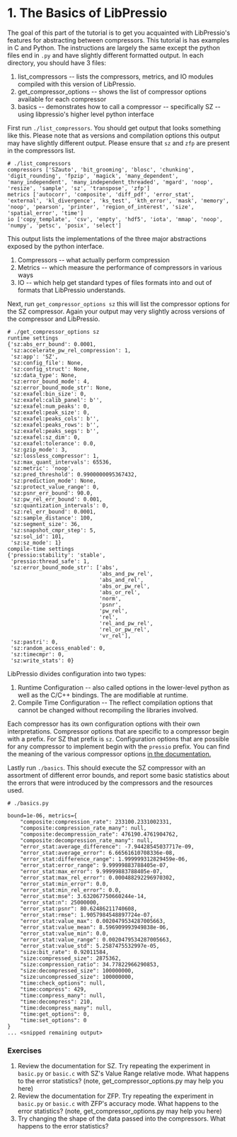 # 1. The Basics of LibPressio

The goal of this part of the tutorial is to get you acquainted with LibPressio's
features for abstracting between compressors.  This tutorial is has examples in C and Python.  The instructions are largely the same except the python files end in `.py` and have slightly different formatted output.
In each directory, you should
have 3 files:

1. list_compressors -- lists the compressors, metrics, and IO modules
   compiled with this version of LibPressio.
2. get_compressor_options -- shows the list of compressor options available
   for each compressor
3. basics -- demonstrates how to call a compressor -- specifically SZ --
   using libpressio's higher level python interface


First run `./list_compressors`.  You should get output that looks something
like this.  Please note that as versions and compilation options this output may
have slightly different output.  Please ensure that `sz` and `zfp` are present
in the compressors list.

```console
# ./list_compressors
compressors ['SZauto', 'bit_grooming', 'blosc', 'chunking', 'digit_rounding', 'fpzip', 'magick', 'many_dependent', 'many_independent', 'many_independent_threaded', 'mgard', 'noop', 'resize', 'sample', 'sz', 'transpose', 'zfp']
metrics ['autocorr', 'composite', 'diff_pdf', 'error_stat', 'external', 'kl_divergence', 'ks_test', 'kth_error', 'mask', 'memory', 'noop', 'pearson', 'printer', 'region_of_interest', 'size', 'spatial_error', 'time']
io ['copy_template', 'csv', 'empty', 'hdf5', 'iota', 'mmap', 'noop', 'numpy', 'petsc', 'posix', 'select']
```

This output lists the implementations of the three major abstractions exposed by
the python interface.

1. Compressors -- what actually perform compression
2. Metrics -- which measure the performance of compressors in various ways
3. IO -- which help get standard types of files formats into and out of formats
   that LibPressio understands.
   
Next, run `get_compressor_options sz` this will list the compressor options
for the SZ compressor.  Again your output may very slightly across versions of
the compressor and LibPressio.

```console
# ./get_compressor_options sz
runtime settings
{'sz:abs_err_bound': 0.0001,
 'sz:accelerate_pw_rel_compression': 1,
 'sz:app': 'SZ',
 'sz:config_file': None,
 'sz:config_struct': None,
 'sz:data_type': None,
 'sz:error_bound_mode': 4,
 'sz:error_bound_mode_str': None,
 'sz:exafel:bin_size': 0,
 'sz:exafel:calib_panel': b'',
 'sz:exafel:num_peaks': 0,
 'sz:exafel:peak_size': 0,
 'sz:exafel:peaks_cols': b'',
 'sz:exafel:peaks_rows': b'',
 'sz:exafel:peaks_segs': b'',
 'sz:exafel:sz_dim': 0,
 'sz:exafel:tolerance': 0.0,
 'sz:gzip_mode': 3,
 'sz:lossless_compressor': 1,
 'sz:max_quant_intervals': 65536,
 'sz:metric': 'noop',
 'sz:pred_threshold': 0.9900000095367432,
 'sz:prediction_mode': None,
 'sz:protect_value_range': 0,
 'sz:psnr_err_bound': 90.0,
 'sz:pw_rel_err_bound': 0.001,
 'sz:quantization_intervals': 0,
 'sz:rel_err_bound': 0.0001,
 'sz:sample_distance': 100,
 'sz:segment_size': 36,
 'sz:snapshot_cmpr_step': 5,
 'sz:sol_id': 101,
 'sz:sz_mode': 1}
compile-time settings
{'pressio:stability': 'stable',
 'pressio:thread_safe': 1,
 'sz:error_bound_mode_str': ['abs',
                             'abs_and_pw_rel',
                             'abs_and_rel',
                             'abs_or_pw_rel',
                             'abs_or_rel',
                             'norm',
                             'psnr',
                             'pw_rel',
                             'rel',
                             'rel_and_pw_rel',
                             'rel_or_pw_rel',
                             'vr_rel'],
 'sz:pastri': 0,
 'sz:random_access_enabled': 0,
 'sz:timecmpr': 0,
 'sz:write_stats': 0}
```

LibPressio divides configuration into two types:

1. Runtime Configuration -- also called options in the lower-level python as
   well as the C/C++ bindings.  The are modifiable at runtime.
2. Compile Time Configuration -- The reflect compilation options that cannot be
   changed without recompiling the libraries involved.

Each compressor has its own configuration options with their own
interpretations.  Compressor options that are specific to a compressor begin
with a prefix.  For SZ that prefix is `sz`.  Configuration options that are
possible for any compressor to implement begin with the `pressio` prefix.
You can find the meaning of the various compressor options [in the documentation.](https://robertu94.github.io/libpressio/pressiooptions.html)

Lastly run `./basics`.  This should execute the SZ compressor with an
assortment of different error bounds, and report some basic statistics about the
errors that were introduced by the compressors and the resources used.

```console
# ./basics.py

bound=1e-06, metrics={
    "composite:compression_rate": 233100.2331002331,
    "composite:compression_rate_many": null,
    "composite:decompression_rate": 476190.4761904762,
    "composite:decompression_rate_many": null,
    "error_stat:average_difference": -7.94428545037717e-09,
    "error_stat:average_error": 6.66561610708336e-08,
    "error_stat:difference_range": 1.999999312829459e-06,
    "error_stat:error_range": 9.99999883788405e-07,
    "error_stat:max_error": 9.99999883788405e-07,
    "error_stat:max_rel_error": 0.000488292296970302,
    "error_stat:min_error": 0.0,
    "error_stat:min_rel_error": 0.0,
    "error_stat:mse": 3.632067750660244e-14,
    "error_stat:n": 25000000,
    "error_stat:psnr": 80.62486211740608,
    "error_stat:rmse": 1.9057984548897724e-07,
    "error_stat:value_max": 0.0020479534287005663,
    "error_stat:value_mean": 8.596909993949838e-06,
    "error_stat:value_min": 0.0,
    "error_stat:value_range": 0.0020479534287005663,
    "error_stat:value_std": 5.2587475532997e-05,
    "size:bit_rate": 0.92011584,
    "size:compressed_size": 2875362,
    "size:compression_ratio": 34.77822966290853,
    "size:decompressed_size": 100000000,
    "size:uncompressed_size": 100000000,
    "time:check_options": null,
    "time:compress": 429,
    "time:compress_many": null,
    "time:decompress": 210,
    "time:decompress_many": null,
    "time:get_options": 0,
    "time:set_options": 0
}
... <snipped remaining output>
```

### Exercises

1. Review the documentation for SZ.  Try repeating the experiment in `basic.py` or `basic.c` with SZ's Value Range relative mode. What happens to the error statistics?  (note, get_compressor_options.py may help you here)
2. Review the documentation for ZFP.  Try repeating the experiment in `basic.py` or `basic.c` with ZFP's accuracy mode. What happens to the error statistics? (note, get_compressor_options.py may help you here)
3. Try changing the shape of the data passed into the compressors.  What happens to the error statistics?
